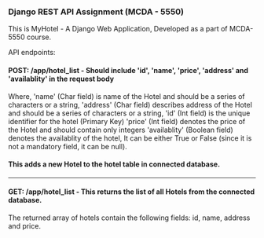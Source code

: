 ### Django REST API Assignment (MCDA - 5550)

This is MyHotel - A Django Web Application, Developed as a part of MCDA-5550 course.

API endpoints:

#### POST: /app/hotel_list - Should include 'id', 'name', 'price', 'address' and 'availablity' in the request body
Where, 
'name' (Char field) is name of the Hotel and should be a series of characters or a string,
'address' (Char field) describes address of the Hotel and should be a series of characters or a string,
'id' (Int field) is the unique identifier for the hotel (Primary Key)
'price' (Int field) denotes the price of the Hotel and should contain only integers
'availablity' (Boolean field) denotes the availablity of the hotel, It can be either True or False (since it is not a mandatory field, it can be null).

#### This adds a new Hotel to the hotel table in connected database.

----

#### GET: /app/hotel_list - This returns the list of all Hotels from the connected database.
The returned array of hotels contain the following fields: id, name, address and price.
